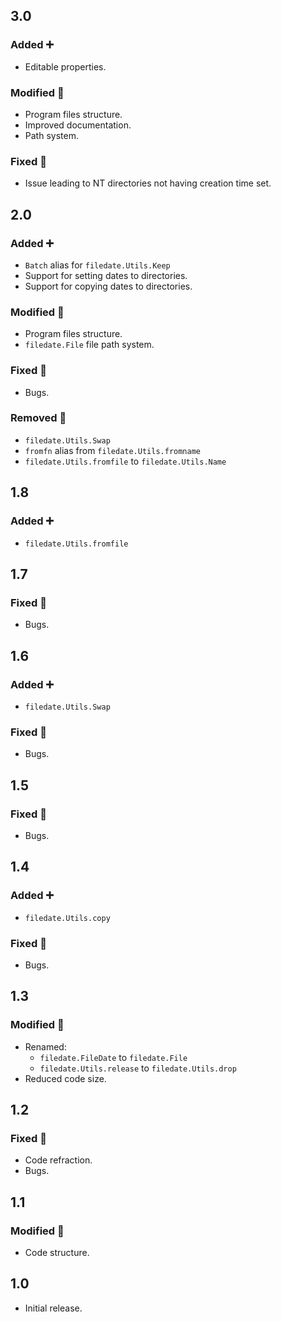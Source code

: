 ## 3.0
### Added ➕
- Editable properties.
### Modified 🔁
- Program files structure.
- Improved documentation.
- Path system.
### Fixed 📝
- Issue leading to NT directories not having creation time set.

## 2.0
### Added ➕
- `Batch` alias for `filedate.Utils.Keep`
- Support for setting dates to directories.
- Support for copying dates to directories.
### Modified 🔁
- Program files structure.
- `filedate.File` file path system.
### Fixed 📝
- Bugs.
### Removed 🚫
- `filedate.Utils.Swap`
- `fromfn` alias from `filedate.Utils.fromname`
- `filedate.Utils.fromfile` to `filedate.Utils.Name`

## 1.8
### Added ➕
- `filedate.Utils.fromfile`

## 1.7
### Fixed 📝
- Bugs.

## 1.6
### Added ➕
- `filedate.Utils.Swap`
### Fixed 📝
- Bugs.

## 1.5
### Fixed 📝
- Bugs.

## 1.4
### Added ➕
- `filedate.Utils.copy`
### Fixed 📝
- Bugs.

## 1.3
### Modified 🔁
- Renamed:
  - `filedate.FileDate` to `filedate.File`
  - `filedate.Utils.release` to `filedate.Utils.drop`
- Reduced code size.

## 1.2
### Fixed 📝
- Code refraction.
- Bugs.

## 1.1
### Modified 🔁
- Code structure.

## 1.0
- Initial release.